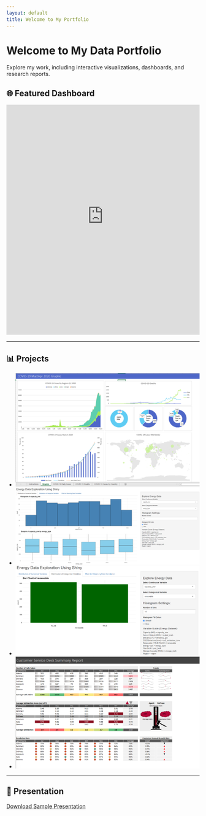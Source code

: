 ```yaml
---
layout: default
title: Welcome to My Portfolio
---
```


# Welcome to My Data Portfolio

Explore my work, including interactive visualizations, dashboards, and research reports.

## 🌐 Featured Dashboard

<iframe src="https://your-shiny-app-url.shinyapps.io/dashboard" width="100%" height="600" frameborder="0"></iframe>

---

## 📊 Projects

- ![COVID-19 Dashboard](image/COVID_19.png)
- ![Energy Analysis 1](image/energy1.png)
- ![Energy Analysis 2](image/energy2.png)
- ![Customer Service](image/customer_service.png)

---

## 📄 Presentation

[Download Sample Presentation](sample_presentation.pdf)

